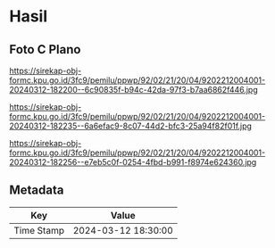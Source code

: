 # Hasil

## Foto C Plano

https://sirekap-obj-formc.kpu.go.id/3fc9/pemilu/ppwp/92/02/21/20/04/9202212004001-20240312-182200--6c90835f-b94c-42da-97f3-b7aa6862f446.jpg

https://sirekap-obj-formc.kpu.go.id/3fc9/pemilu/ppwp/92/02/21/20/04/9202212004001-20240312-182235--6a6efac9-8c07-44d2-bfc3-25a94f82f01f.jpg

https://sirekap-obj-formc.kpu.go.id/3fc9/pemilu/ppwp/92/02/21/20/04/9202212004001-20240312-182256--e7eb5c0f-0254-4fbd-b991-f8974e624360.jpg


## Metadata

| Key        | Value               |
| ---------- | ------------------- |
| Time Stamp | 2024-03-12 18:30:00 |



